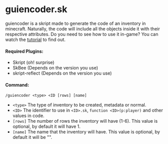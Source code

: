 # guiencoder.sk
guiencoder is a skript made to generate the code of an inventory in minecraft. Naturally, the code will include all the objects inside it with their respective attributes. Do you need to see how to use it in-game? You can watch the <a href="https://youtu.be/NTQKm2ngiqs">tutorial</a> to find out.

#### Required Plugins:
- Skript (oh! surprise)
- SkBee (Depends on the version you use)
- skript-reflect (Depends on the version you use)

#### Command:
``/guiencoder <type> <ID [rows] [name]``
- ``<type>`` The type of inventory to be created, metadata or normal.
- ``<ID>`` The identifier to use in ``<ID>.sk``, ``function <ID>(p:player)`` and other values ​​in code.
- ``[rows]`` The number of rows the inventory will have (1-6). This value is optional, by default it will have 1.
- ``[name]`` The name that the inventory will have. This value is optional, by default it will be "".

